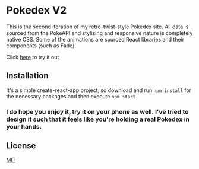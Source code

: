 # Pokedex V2

This is the second iteration of my retro-twist-style Pokedex site.  All data is sourced from the PokeAPI and stylizing and responsive nature is completely native CSS.  Some of the animations are sourced React libraries and their components (such as Fade).

Click [here]([(https://neerb.github.io/pokedex-v2/)]) to try it out

## Installation

It's a simple create-react-app project, so download and run ```npm install``` for the necessary packages and then execute ```npm start```

### I do hope you enjoy it, try it on your phone as well.  I've tried to design it such that it feels like you're holding a real Pokedex in your hands.

## License

[MIT](https://choosealicense.com/licenses/mit/)

